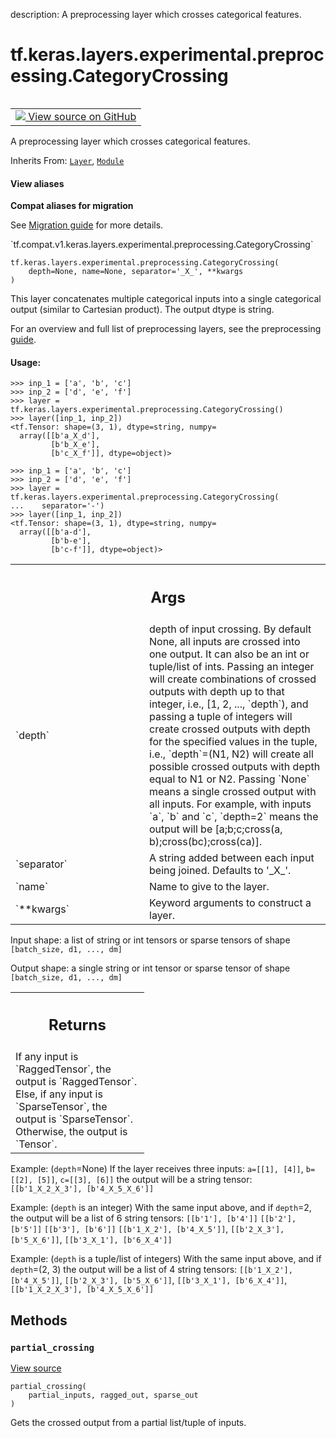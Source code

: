 description: A preprocessing layer which crosses categorical features.

<div itemscope itemtype="http://developers.google.com/ReferenceObject">
<meta itemprop="name" content="tf.keras.layers.experimental.preprocessing.CategoryCrossing" />
<meta itemprop="path" content="Stable" />
<meta itemprop="property" content="__init__"/>
<meta itemprop="property" content="__new__"/>
<meta itemprop="property" content="partial_crossing"/>
</div>

# tf.keras.layers.experimental.preprocessing.CategoryCrossing

<!-- Insert buttons and diff -->

<table class="tfo-notebook-buttons tfo-api nocontent" align="left">
<td>
  <a target="_blank" href="https://github.com/keras-team/keras/tree/v2.7.0/keras/layers/preprocessing/category_crossing.py#L28-L205">
    <img src="https://www.tensorflow.org/images/GitHub-Mark-32px.png" />
    View source on GitHub
  </a>
</td>
</table>



A preprocessing layer which crosses categorical features.

Inherits From: [`Layer`](../../../../../tf/keras/layers/Layer.md), [`Module`](../../../../../tf/Module.md)

<section class="expandable">
  <h4 class="showalways">View aliases</h4>
  <p>
<b>Compat aliases for migration</b>
<p>See
<a href="https://www.tensorflow.org/guide/migrate">Migration guide</a> for
more details.</p>
<p>`tf.compat.v1.keras.layers.experimental.preprocessing.CategoryCrossing`</p>
</p>
</section>

<pre class="devsite-click-to-copy prettyprint lang-py tfo-signature-link">
<code>tf.keras.layers.experimental.preprocessing.CategoryCrossing(
    depth=None, name=None, separator=&#x27;_X_&#x27;, **kwargs
)
</code></pre>



<!-- Placeholder for "Used in" -->

This layer concatenates multiple categorical inputs into a single categorical
output (similar to Cartesian product). The output dtype is string.

For an overview and full list of preprocessing layers, see the preprocessing
[guide](https://www.tensorflow.org/guide/keras/preprocessing_layers).

#### Usage:


```
>>> inp_1 = ['a', 'b', 'c']
>>> inp_2 = ['d', 'e', 'f']
>>> layer = tf.keras.layers.experimental.preprocessing.CategoryCrossing()
>>> layer([inp_1, inp_2])
<tf.Tensor: shape=(3, 1), dtype=string, numpy=
  array([[b'a_X_d'],
         [b'b_X_e'],
         [b'c_X_f']], dtype=object)>
```


```
>>> inp_1 = ['a', 'b', 'c']
>>> inp_2 = ['d', 'e', 'f']
>>> layer = tf.keras.layers.experimental.preprocessing.CategoryCrossing(
...    separator='-')
>>> layer([inp_1, inp_2])
<tf.Tensor: shape=(3, 1), dtype=string, numpy=
  array([[b'a-d'],
         [b'b-e'],
         [b'c-f']], dtype=object)>
```

<!-- Tabular view -->
 <table class="responsive fixed orange">
<colgroup><col width="214px"><col></colgroup>
<tr><th colspan="2"><h2 class="add-link">Args</h2></th></tr>

<tr>
<td>
`depth`
</td>
<td>
depth of input crossing. By default None, all inputs are crossed into
one output. It can also be an int or tuple/list of ints. Passing an
integer will create combinations of crossed outputs with depth up to that
integer, i.e., [1, 2, ..., `depth`), and passing a tuple of integers will
create crossed outputs with depth for the specified values in the tuple,
i.e., `depth`=(N1, N2) will create all possible crossed outputs with depth
equal to N1 or N2. Passing `None` means a single crossed output with all
inputs. For example, with inputs `a`, `b` and `c`, `depth=2` means the
output will be [a;b;c;cross(a, b);cross(bc);cross(ca)].
</td>
</tr><tr>
<td>
`separator`
</td>
<td>
A string added between each input being joined. Defaults to
'_X_'.
</td>
</tr><tr>
<td>
`name`
</td>
<td>
Name to give to the layer.
</td>
</tr><tr>
<td>
`**kwargs`
</td>
<td>
Keyword arguments to construct a layer.
</td>
</tr>
</table>


Input shape: a list of string or int tensors or sparse tensors of shape
  `[batch_size, d1, ..., dm]`

Output shape: a single string or int tensor or sparse tensor of shape
  `[batch_size, d1, ..., dm]`

<!-- Tabular view -->
 <table class="responsive fixed orange">
<colgroup><col width="214px"><col></colgroup>
<tr><th colspan="2"><h2 class="add-link">Returns</h2></th></tr>
<tr class="alt">
<td colspan="2">
If any input is `RaggedTensor`, the output is `RaggedTensor`.
Else, if any input is `SparseTensor`, the output is `SparseTensor`.
Otherwise, the output is `Tensor`.
</td>
</tr>

</table>


Example: (`depth`=None)
  If the layer receives three inputs:
  `a=[[1], [4]]`, `b=[[2], [5]]`, `c=[[3], [6]]`
  the output will be a string tensor:
  `[[b'1_X_2_X_3'], [b'4_X_5_X_6']]`

Example: (`depth` is an integer)
  With the same input above, and if `depth`=2,
  the output will be a list of 6 string tensors:
  `[[b'1'], [b'4']]`
  `[[b'2'], [b'5']]`
  `[[b'3'], [b'6']]`
  `[[b'1_X_2'], [b'4_X_5']]`,
  `[[b'2_X_3'], [b'5_X_6']]`,
  `[[b'3_X_1'], [b'6_X_4']]`

Example: (`depth` is a tuple/list of integers)
  With the same input above, and if `depth`=(2, 3)
  the output will be a list of 4 string tensors:
  `[[b'1_X_2'], [b'4_X_5']]`,
  `[[b'2_X_3'], [b'5_X_6']]`,
  `[[b'3_X_1'], [b'6_X_4']]`,
  `[[b'1_X_2_X_3'], [b'4_X_5_X_6']]`

## Methods

<h3 id="partial_crossing"><code>partial_crossing</code></h3>

<a target="_blank" href="https://github.com/keras-team/keras/tree/v2.7.0/keras/layers/preprocessing/category_crossing.py#L121-L135">View source</a>

<pre class="devsite-click-to-copy prettyprint lang-py tfo-signature-link">
<code>partial_crossing(
    partial_inputs, ragged_out, sparse_out
)
</code></pre>

Gets the crossed output from a partial list/tuple of inputs.




